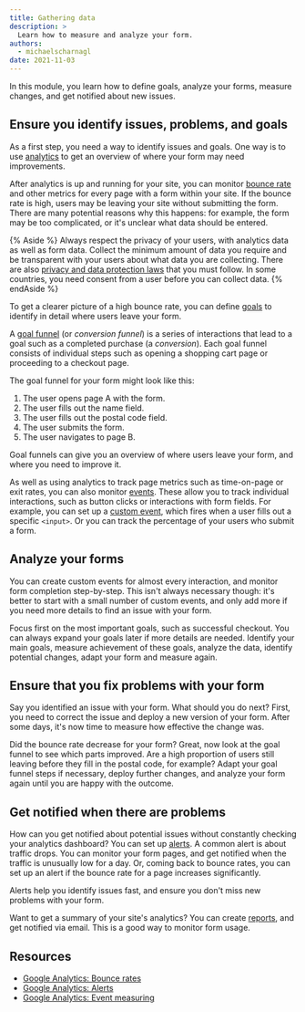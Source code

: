 ```yaml
---
title: Gathering data
description: >
  Learn how to measure and analyze your form.
authors:
  - michaelscharnagl
date: 2021-11-03
---
```


In this module, you learn how to define goals, analyze your forms, measure changes, 
and get notified about new issues.

## Ensure you identify issues, problems, and goals

As a first step, you need a way to identify issues and goals. 
One way is to use [analytics](https://analytics.google.com/analytics/web/#/) 
to get an overview of where your form may need improvements. 

After analytics is up and running for your site, 
you can monitor 
[bounce rate](https://support.google.com/analytics/answer/1009409?hl=en) 
and other metrics for every page with a form within your site. 
If the bounce rate is high, users may be leaving your site without submitting the form. 
There are many potential reasons why this happens: 
for example, the form may be too complicated, or it's unclear what data should be entered.

{% Aside %}
Always respect the privacy of your users, with analytics data as well as form data. 
Collect the minimum amount of data you require and be transparent with your users about what data you are collecting. 
There are also 
[privacy and data protection laws](https://en.wikipedia.org/wiki/General_Data_Protection_Regulation) that you must follow. 
In some countries, you need consent from a user before you can collect data. 
{% endAside %}

To get a clearer picture of a high bounce rate, you can define 
[goals](https://support.google.com/analytics/answer/1012040) 
to identify in detail where users leave your form.

A [goal funnel](https://support.google.com/analytics/answer/1012040?hl=en&ref_topic=6150889#funnels_for_destination_goals&zippy=%2Cin-this-article)
 (or _conversion funnel_) is a series of interactions that lead to a goal such as a completed purchase (a _conversion_). 
 Each goal funnel consists of individual steps such as opening a shopping cart page or proceeding to a checkout page.

The goal funnel for your form might look like this:

1. The user opens page A with the form.
1. The user fills out the name field.
1. The user fills out the postal code field.
1. The user submits the form.
1. The user navigates to page B. 

Goal funnels can give you an overview of where users leave your form, and where you need to improve it.

As well as using analytics to track page metrics such as time-on-page or exit rates, 
you can also monitor [events](https://support.google.com/analytics/answer/1033068?hl=en#zippy=%2Cin-this-article). 
These allow you to track individual interactions, 
such as button clicks or interactions with form fields. 
For example, you can set up a [custom event](https://developers.google.com/analytics/devguides/collection/analyticsjs/events), 
which fires when a user fills out a specific `<input>`. 
Or you can track the percentage of your users who submit a form. 

## Analyze your forms

You can create custom events for almost every interaction, and monitor form completion step-by-step. 
This isn't always necessary though: 
it's better to start with a small number of custom events, 
and only add more if you need more details to find an issue with your form.

Focus first on the most important goals, such as successful checkout. 
You can always expand your goals later if more details are needed. 
Identify your main goals, measure achievement of these goals, analyze the data, identify potential changes, 
adapt your form and measure again.

## Ensure that you fix problems with your form

Say you identified an issue with your form. What should you do next? 
First, you need to correct the issue and deploy a new version of your form. 
After some days, it's now time to measure how effective the change was.

Did the bounce rate decrease for your form? 
Great, now look at the goal funnel to see which parts improved. 
Are a high proportion of users still leaving before they fill in the postal code, for example? 
Adapt your goal funnel steps if necessary, deploy further changes, 
and analyze your form again until you are happy with the outcome.

## Get notified when there are problems

How can you get notified about potential issues without constantly checking your analytics dashboard? 
You can set up [alerts](https://support.google.com/analytics/answer/1033021). 
A common alert is about traffic drops. 
You can monitor your form pages, and get notified when the traffic is unusually low for a day. 
Or, coming back to bounce rates, you can set up an alert if the bounce rate for a page increases significantly.

Alerts help you identify issues fast, and ensure you don't miss new problems with your form.

Want to get a summary of your site's analytics? You can create 
[reports](https://support.google.com/analytics/answer/1010054), 
and get notified via email. This is a good way to monitor form usage.

## Resources

- [Google Analytics: Bounce rates](https://support.google.com/analytics/answer/1009409?hl=en)
- [Google Analytics: Alerts](https://support.google.com/analytics/answer/1033021)
- [Google Analytics: Event measuring](https://developers.google.com/analytics/devguides/collection/analyticsjs/events)
